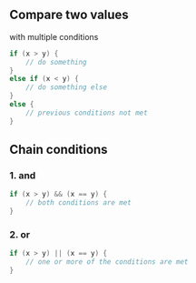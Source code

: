 ## Compare two values
with multiple conditions

```c
if (x > y) {
	// do something
}
else if (x < y) {
	// do something else
}
else {
	// previous conditions not met
}
```

## Chain conditions

### 1. and

```c
if (x > y) && (x == y) {
	// both conditions are met
}
```

### 2. or

```c
if (x > y) || (x == y) {
	// one or more of the conditions are met
}
```
